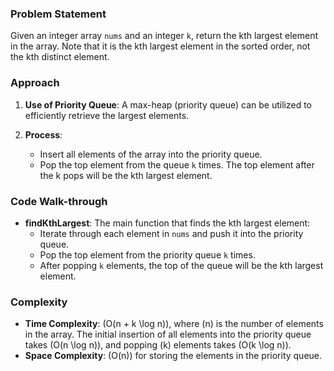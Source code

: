 ### Problem Statement
Given an integer array `nums` and an integer `k`, return the kth largest element in the array. Note that it is the kth largest element in the sorted order, not the kth distinct element.

### Approach
1. **Use of Priority Queue**: A max-heap (priority queue) can be utilized to efficiently retrieve the largest elements.
   
2. **Process**:
   - Insert all elements of the array into the priority queue.
   - Pop the top element from the queue `k` times. The top element after the k pops will be the kth largest element.

### Code Walk-through
- **findKthLargest**: The main function that finds the kth largest element:
  - Iterate through each element in `nums` and push it into the priority queue.
  - Pop the top element from the priority queue `k` times.
  - After popping `k` elements, the top of the queue will be the kth largest element.

### Complexity
- **Time Complexity**: \(O(n + k \log n)\), where \(n\) is the number of elements in the array. The initial insertion of all elements into the priority queue takes \(O(n \log n)\), and popping \(k\) elements takes \(O(k \log n)\).
- **Space Complexity**: \(O(n)\) for storing the elements in the priority queue.

